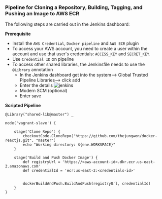 ### Pipeline for Cloning a Repository, Building, Tagging, and Pushing an Image to AWS ECR

The following steps are carried out in the Jenkins dashboard:

**Prerequisite**

- Install the `AWS Credential`, `Docker pipeline` and `AWS ECR` plugin 
- To access your AWS account, you need to create a user within the account and use that user's credentials: `ACCESS_KEY` and `SECRET_KEY`.
- Use `Credential ID` on pipeline
- To access other shared libraries, the Jenkinsfile needs to use the `@Library` annotation
   -  In the Jenkins dashboard get into the system--> Global Trusted Pipeline Libraries--> click add
   - Enter the details
     ![jenkins](https://github.com/user-attachments/assets/d3732423-20b6-4c22-af14-739c235298d4)
   - Modern SCM (optional)
   - Enter save


**Scripted Pipeline**

```
@Library("shared-lib@master") _

node('vagrant-slave') {

    stage('Clone Repo') {
        checkoutCode.CloneRepo("https://github.com/thejungwon/docker-reactjs.git", "master")
        echo "Working directory: ${env.WORKSPACE}"
    }

    stage('Build and Push Docker Image') {
        def registryUrl = 'https://<aws-account-id>.dkr.ecr.us-east-2.amazonaws.com'
        def credentialId = 'ecr:us-east-2:<credentials-id>'


        dockerBuildAndPush.BuildAndPush(registryUrl, credentialId)
    }
}

```
